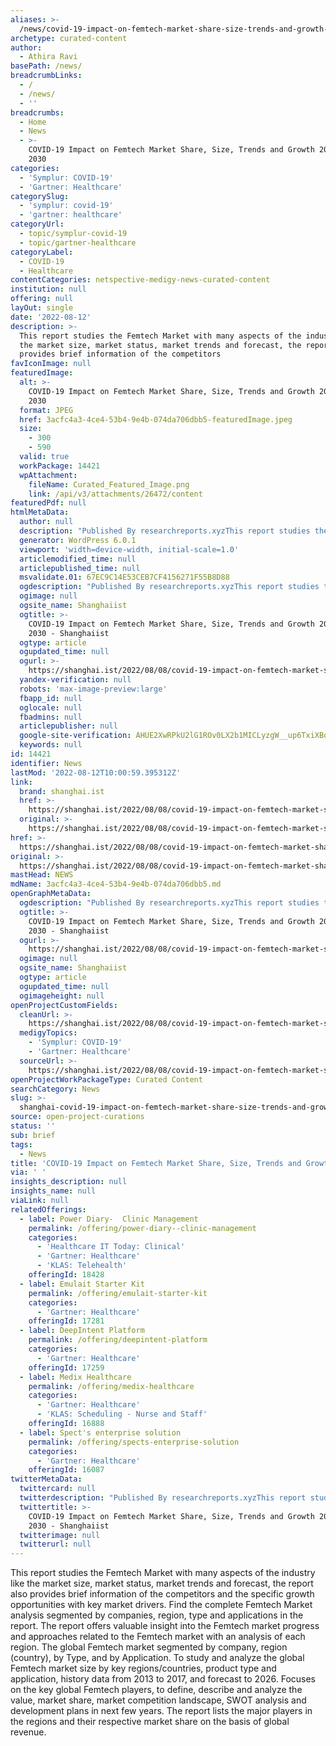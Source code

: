 ```yaml
---
aliases: >-
  /news/covid-19-impact-on-femtech-market-share-size-trends-and-growth-2022-to-2030
archetype: curated-content
author:
  - Athira Ravi
basePath: /news/
breadcrumbLinks:
  - /
  - /news/
  - ''
breadcrumbs:
  - Home
  - News
  - >-
    COVID-19 Impact on Femtech Market Share, Size, Trends and Growth 2022 to
    2030
categories:
  - 'Symplur: COVID-19'
  - 'Gartner: Healthcare'
categorySlug:
  - 'symplur: covid-19'
  - 'gartner: healthcare'
categoryUrl:
  - topic/symplur-covid-19
  - topic/gartner-healthcare
categoryLabel:
  - COVID-19
  - Healthcare
contentCategories: netspective-medigy-news-curated-content
institution: null
offering: null
layOut: single
date: '2022-08-12'
description: >-
  This report studies the Femtech Market with many aspects of the industry like
  the market size, market status, market trends and forecast, the report also
  provides brief information of the competitors 
favIconImage: null
featuredImage:
  alt: >-
    COVID-19 Impact on Femtech Market Share, Size, Trends and Growth 2022 to
    2030
  format: JPEG
  href: 3acfc4a3-4ce4-53b4-9e4b-074da706dbb5-featuredImage.jpeg
  size:
    - 300
    - 590
  valid: true
  workPackage: 14421
  wpAttachment:
    fileName: Curated_Featured_Image.png
    link: /api/v3/attachments/26472/content
featuredPdf: null
htmlMetaData:
  author: null
  description: "Published By researchreports.xyzThis report studies the\_Femtech Market\_with many aspects of the industry like the market size, market status"
  generator: WordPress 6.0.1
  viewport: 'width=device-width, initial-scale=1.0'
  articlemodified_time: null
  articlepublished_time: null
  msvalidate.01: 67EC9C14E53CEB7CF4156271F55B8D88
  ogdescription: "Published By researchreports.xyzThis report studies the\_Femtech Market\_with many aspects of the industry like the market size, market status"
  ogimage: null
  ogsite_name: Shanghaiist
  ogtitle: >-
    COVID-19 Impact on Femtech Market Share, Size, Trends and Growth 2022 to
    2030 - Shanghaiist
  ogtype: article
  ogupdated_time: null
  ogurl: >-
    https://shanghai.ist/2022/08/08/covid-19-impact-on-femtech-market-share-size-trends-and-growth-2022-to-2030/
  yandex-verification: null
  robots: 'max-image-preview:large'
  fbapp_id: null
  oglocale: null
  fbadmins: null
  articlepublisher: null
  google-site-verification: AHUE2XwRPkU2lG1ROv0LX2b1MICLyzgW__up6TxiXBo
  keywords: null
id: 14421
identifier: News
lastMod: '2022-08-12T10:00:59.395312Z'
link:
  brand: shanghai.ist
  href: >-
    https://shanghai.ist/2022/08/08/covid-19-impact-on-femtech-market-share-size-trends-and-growth-2022-to-2030/
  original: >-
    https://shanghai.ist/2022/08/08/covid-19-impact-on-femtech-market-share-size-trends-and-growth-2022-to-2030/
href: >-
  https://shanghai.ist/2022/08/08/covid-19-impact-on-femtech-market-share-size-trends-and-growth-2022-to-2030/
original: >-
  https://shanghai.ist/2022/08/08/covid-19-impact-on-femtech-market-share-size-trends-and-growth-2022-to-2030/
mastHead: NEWS
mdName: 3acfc4a3-4ce4-53b4-9e4b-074da706dbb5.md
openGraphMetaData:
  ogdescription: "Published By researchreports.xyzThis report studies the\_Femtech Market\_with many aspects of the industry like the market size, market status"
  ogtitle: >-
    COVID-19 Impact on Femtech Market Share, Size, Trends and Growth 2022 to
    2030 - Shanghaiist
  ogurl: >-
    https://shanghai.ist/2022/08/08/covid-19-impact-on-femtech-market-share-size-trends-and-growth-2022-to-2030/
  ogimage: null
  ogsite_name: Shanghaiist
  ogtype: article
  ogupdated_time: null
  ogimageheight: null
openProjectCustomFields:
  cleanUrl: >-
    https://shanghai.ist/2022/08/08/covid-19-impact-on-femtech-market-share-size-trends-and-growth-2022-to-2030/
  medigyTopics:
    - 'Symplur: COVID-19'
    - 'Gartner: Healthcare'
  sourceUrl: >-
    https://shanghai.ist/2022/08/08/covid-19-impact-on-femtech-market-share-size-trends-and-growth-2022-to-2030/
openProjectWorkPackageType: Curated Content
searchCategory: News
slug: >-
  shanghai-covid-19-impact-on-femtech-market-share-size-trends-and-growth-2022-to-2030
source: open-project-curations
status: ''
sub: brief
tags:
  - News
title: 'COVID-19 Impact on Femtech Market Share, Size, Trends and Growth 2022 to 2030'
via: ' '
insights_description: null
insights_name: null
viaLink: null
relatedOfferings:
  - label: Power Diary-  Clinic Management
    permalink: /offering/power-diary--clinic-management
    categories:
      - 'Healthcare IT Today: Clinical'
      - 'Gartner: Healthcare'
      - 'KLAS: Telehealth'
    offeringId: 18428
  - label: Emulait Starter Kit
    permalink: /offering/emulait-starter-kit
    categories:
      - 'Gartner: Healthcare'
    offeringId: 17281
  - label: DeepIntent Platform
    permalink: /offering/deepintent-platform
    categories:
      - 'Gartner: Healthcare'
    offeringId: 17259
  - label: Medix Healthcare
    permalink: /offering/medix-healthcare
    categories:
      - 'Gartner: Healthcare'
      - 'KLAS: Scheduling - Nurse and Staff'
    offeringId: 16888
  - label: Spect's enterprise solution
    permalink: /offering/spects-enterprise-solution
    categories:
      - 'Gartner: Healthcare'
    offeringId: 16087
twitterMetaData:
  twittercard: null
  twitterdescription: "Published By researchreports.xyzThis report studies the\_Femtech Market\_with many aspects of the industry like the market size, market status"
  twittertitle: >-
    COVID-19 Impact on Femtech Market Share, Size, Trends and Growth 2022 to
    2030 - Shanghaiist
  twitterimage: null
  twitterurl: null
---
```

<p>This report studies the Femtech Market with many aspects of the industry like the market size, market status, market trends and forecast, the report also provides brief information of the competitors and the specific growth opportunities with key market drivers.
Find the complete Femtech Market analysis segmented by companies, region, type and applications in the report.
The report offers valuable insight into the Femtech market progress and approaches related to the Femtech market with an analysis of each region.
The global Femtech market segmented by company, region (country), by Type, and by Application. To study and analyze the global Femtech market size by key regions/countries, product type and application, history data from 2013 to 2017, and forecast to 2026.
Focuses on the key global Femtech players, to define, describe and analyze the value, market share, market competition landscape, SWOT analysis and development plans in next few years.
The report lists the major players in the regions and their respective market share on the basis of global revenue.</p>